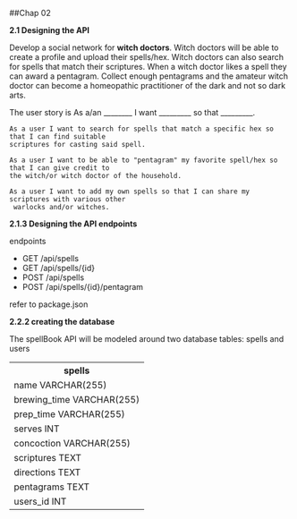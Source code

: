 ##Chap 02

**2.1  Designing the API**

Develop a social network for **witch doctors**. Witch doctors will be able to create a profile and upload their spells/hex. Witch doctors can also search for spells that match their scriptures. When a witch doctor likes a spell they can award a pentagram. Collect enough pentagrams and the amateur witch doctor can become a homeopathic practitioner of the dark and not so dark arts.

The user story is As a/an ________ I want _________ so that _________.

	As a user I want to search for spells that match a specific hex so that I can find suitable
	scriptures for casting said spell.

	As a user I want to be able to "pentagram" my favorite spell/hex so that I can give credit to
	the witch/or witch doctor of the household.

	As a user I want to add my own spells so that I can share my scriptures with various other
	 warlocks and/or witches.

**2.1.3 Designing the API endpoints**

endpoints

   * GET /api/spells
   * GET /api/spells/{id}
   * POST /api/spells
   * POST /api/spells/{id}/pentagram


refer to package.json

**2.2.2 creating the database**

The spellBook API will be modeled around two database tables: spells and users


<table class="tg">
  <tr>
    <th class="tg-031e">spells</th>
  </tr>
  <tr>
    <td class="tg-yw4l">name VARCHAR(255)</td>
  </tr>
  <tr>
    <td class="tg-yw4l">brewing_time VARCHAR(255)</td>
  </tr>
  <tr>
    <td class="tg-yw4l">prep_time VARCHAR(255)</td>
  </tr>
  <tr>
    <td class="tg-yw4l">serves INT</td>
  </tr>
  <tr>
    <td class="tg-yw4l">concoction VARCHAR(255)</td>
  </tr>
  <tr>
    <td class="tg-yw4l">scriptures TEXT</td>
  </tr>
  <tr>
    <td class="tg-yw4l">directions TEXT</td>
  </tr>
  <tr>
    <td class="tg-yw4l">pentagrams TEXT</td>
  </tr>
  <tr>
    <td class="tg-yw4l">users_id INT</td>
  </tr>
</table>

